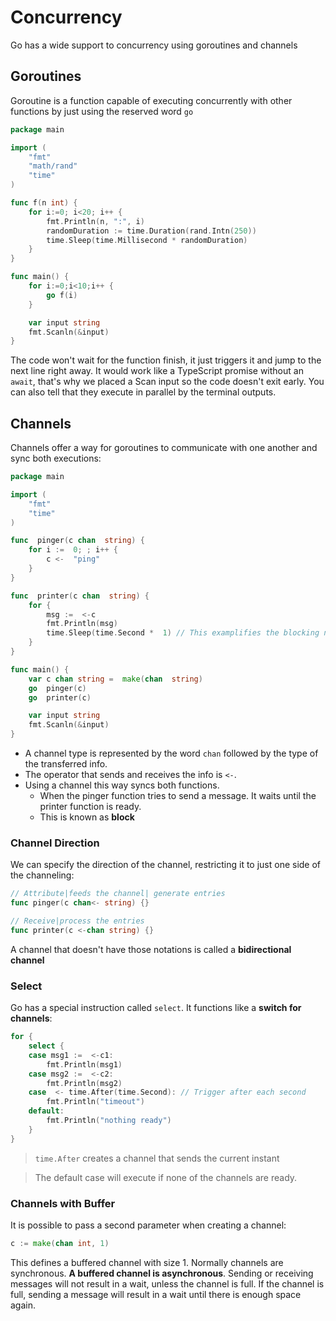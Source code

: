 # Concurrency

Go has a wide support to concurrency using goroutines and channels

## Goroutines
Goroutine is a function capable of executing concurrently with other functions by just using the reserved word `go`
```go
package main

import (
	"fmt"
	"math/rand"
	"time"
)

func f(n int) {
	for i:=0; i<20; i++ {
		fmt.Println(n, ":", i)
		randomDuration := time.Duration(rand.Intn(250))
		time.Sleep(time.Millisecond * randomDuration)
	}
}

func main() {
	for i:=0;i<10;i++ {
		go f(i)
	}

	var input string
	fmt.Scanln(&input)
}
```

The code won't wait for the function finish, it just triggers it and jump to the next line right away. It would work like a TypeScript promise without an `await`, that's why we placed a Scan input so the code doesn't exit early. 
You can also tell that they execute in parallel by the terminal outputs.

## Channels

Channels offer a way for goroutines to communicate with one another and sync both executions:
```go
package main

import (
	"fmt"
	"time"
)

func  pinger(c chan  string) {
	for i :=  0; ; i++ {
		c <-  "ping"
	}
}

func  printer(c chan  string) {
	for {
		msg :=  <-c
		fmt.Println(msg)
		time.Sleep(time.Second *  1) // This examplifies the blocking nature of channels
	}
}

func main() {
	var c chan string =  make(chan  string)
	go  pinger(c)
	go  printer(c)

	var input string
	fmt.Scanln(&input)
}
``` 
* A channel type is represented by the word `chan` followed by the type of the transferred info.
* The operator that sends and receives the info is `<-`.
* Using a channel this way syncs both functions.
	* When the pinger function tries to send a message. It waits until the printer function is ready.
	* This is known as **block**

### Channel Direction
We can specify the direction of the channel, restricting it to just one side of the channeling:
```go
// Attribute|feeds the channel| generate entries
func pinger(c chan<- string) {}

// Receive|process the entries 
func printer(c <-chan string) {}
```
A channel that doesn't have those notations is called a **bidirectional channel**

### Select
Go has a special instruction called `select`. It functions like a **switch for channels**:
```go
for {
	select {
	case msg1 :=  <-c1:
		fmt.Println(msg1)
	case msg2 :=  <-c2:
		fmt.Println(msg2)
	case  <- time.After(time.Second): // Trigger after each second
		fmt.Println("timeout")
	default:
		fmt.Println("nothing ready")
	}
}
```
> `time.After` creates a channel that sends the current instant

> The default case will execute if none of the channels are ready.

### Channels with Buffer
It is possible to pass a second parameter when creating a channel:
```go
c := make(chan int, 1)
```
This defines a buffered channel with size 1. Normally channels are synchronous. **A buffered channel is asynchronous**. Sending or receiving messages will not result in a wait, unless the channel is full. If the channel is full, sending  a message will result in a wait until there is enough space again.

<!--stackedit_data:
eyJoaXN0b3J5IjpbMTY0MjI0MCwtMjA3MjA2OTA3Nl19
-->